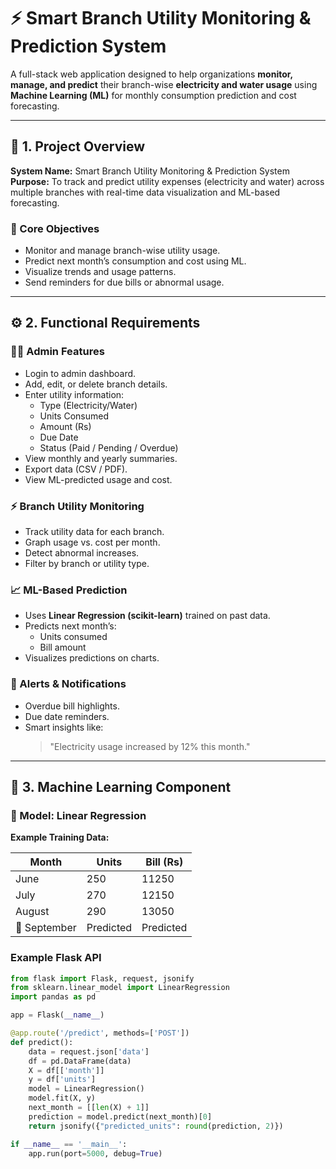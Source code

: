 # ⚡ Smart Branch Utility Monitoring & Prediction System

A full-stack web application designed to help organizations **monitor, manage, and predict** their branch-wise **electricity and water usage** using **Machine Learning (ML)** for monthly consumption prediction and cost forecasting.

---

## 🧱 1. Project Overview

**System Name:** Smart Branch Utility Monitoring & Prediction System  
**Purpose:** To track and predict utility expenses (electricity and water) across multiple branches with real-time data visualization and ML-based forecasting.

### 🎯 Core Objectives
- Monitor and manage branch-wise utility usage.  
- Predict next month’s consumption and cost using ML.  
- Visualize trends and usage patterns.  
- Send reminders for due bills or abnormal usage.  

---

## ⚙️ 2. Functional Requirements

### 👩‍💼 Admin Features
- Login to admin dashboard.  
- Add, edit, or delete branch details.  
- Enter utility information:
  - Type (Electricity/Water)
  - Units Consumed
  - Amount (Rs)
  - Due Date
  - Status (Paid / Pending / Overdue)
- View monthly and yearly summaries.  
- Export data (CSV / PDF).  
- View ML-predicted usage and cost.  

### ⚡ Branch Utility Monitoring
- Track utility data for each branch.  
- Graph usage vs. cost per month.  
- Detect abnormal increases.  
- Filter by branch or utility type.  

### 📈 ML-Based Prediction
- Uses **Linear Regression (scikit-learn)** trained on past data.
- Predicts next month’s:
  - Units consumed
  - Bill amount
- Visualizes predictions on charts.

### 🔔 Alerts & Notifications
- Overdue bill highlights.  
- Due date reminders.  
- Smart insights like:
  > "Electricity usage increased by 12% this month."

---

## 🧠 3. Machine Learning Component

### 🧮 Model: Linear Regression

**Example Training Data:**

| Month | Units | Bill (Rs) |
|-------|--------|------------|
| June | 250 | 11250 |
| July | 270 | 12150 |
| August | 290 | 13050 |
| 🔮 September | Predicted | Predicted |

### Example Flask API
```python
from flask import Flask, request, jsonify
from sklearn.linear_model import LinearRegression
import pandas as pd

app = Flask(__name__)

@app.route('/predict', methods=['POST'])
def predict():
    data = request.json['data']
    df = pd.DataFrame(data)
    X = df[['month']]
    y = df['units']
    model = LinearRegression()
    model.fit(X, y)
    next_month = [[len(X) + 1]]
    prediction = model.predict(next_month)[0]
    return jsonify({"predicted_units": round(prediction, 2)})

if __name__ == '__main__':
    app.run(port=5000, debug=True)
